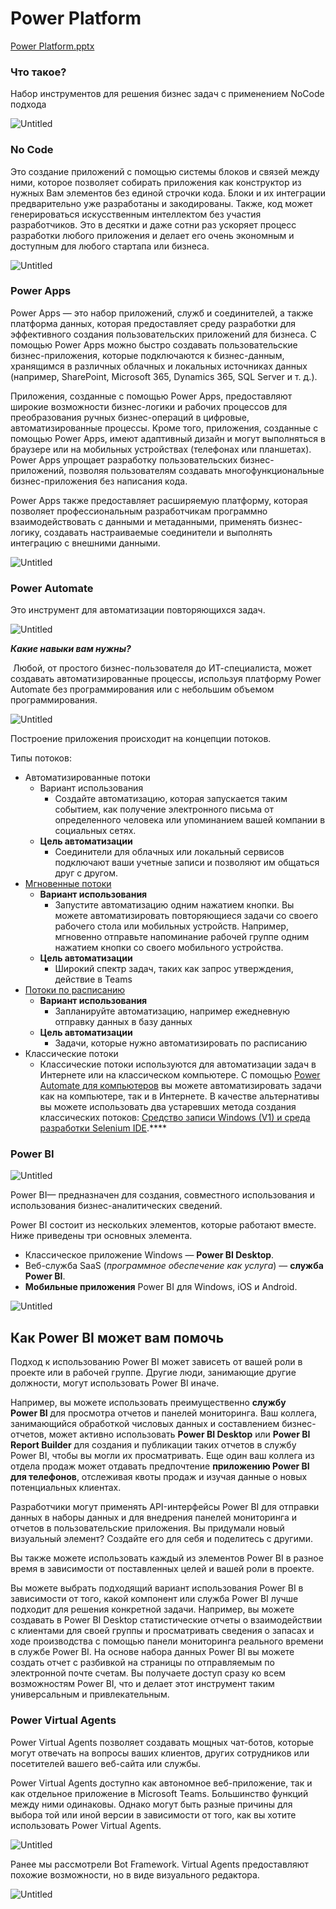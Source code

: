 # Power Platform

[Power Platform.pptx](Power%20Platform%205fad2b5699af426f8cf865edfb505aa1/Power_Platform.pptx)

### Что такое?

Набор инструментов для решения бизнес задач с применением NoCode подхода

![Untitled](Power%20Platform%205fad2b5699af426f8cf865edfb505aa1/Untitled.png)

### No Code

Это создание приложений с помощью системы блоков и связей между ними, которое позволяет собирать приложения как конструктор из нужных Вам элементов без единой строчки кода. Блоки и их интеграции предварительно уже разработаны и закодированы. Также, код может генерироваться искусственным интеллектом без участия разработчиков. Это в десятки и даже сотни раз ускоряет процесс разработки любого приложения и делает его очень экономным и доступным для любого стартапа или бизнеса.

![Untitled](Power%20Platform%205fad2b5699af426f8cf865edfb505aa1/Untitled%201.png)

### Power Apps

Power Apps — это набор приложений, служб и соединителей, а также платформа данных, которая предоставляет среду разработки для эффективного создания пользовательских приложений для бизнеса. С помощью Power Apps можно быстро создавать пользовательские бизнес-приложения, которые подключаются к бизнес-данным, хранящимся в различных облачных и локальных источниках данных (например, SharePoint, Microsoft 365, Dynamics 365, SQL Server и т. д.).

Приложения, созданные с помощью Power Apps, предоставляют широкие возможности бизнес-логики и рабочих процессов для преобразования ручных бизнес-операций в цифровые, автоматизированные процессы. Кроме того, приложения, созданные с помощью Power Apps, имеют адаптивный дизайн и могут выполняться в браузере или на мобильных устройствах (телефонах или планшетах). Power Apps упрощает разработку пользовательских бизнес-приложений, позволяя пользователям создавать многофункциональные бизнес-приложения без написания кода.

Power Apps также предоставляет расширяемую платформу, которая позволяет профессиональным разработчикам программно взаимодействовать с данными и метаданными, применять бизнес-логику, создавать настраиваемые соединители и выполнять интеграцию с внешними данными.

![Untitled](Power%20Platform%205fad2b5699af426f8cf865edfb505aa1/Untitled%202.png)

### Power Automate

Это инструмент для автоматизации повторяющихся задач.

![Untitled](Power%20Platform%205fad2b5699af426f8cf865edfb505aa1/Untitled%203.png)

***Какие навыки вам нужны?***

 Любой, от простого бизнес-пользователя до ИТ-специалиста, может создавать автоматизированные процессы, используя платформу Power Automate без программирования или с небольшим объемом программирования.

![Untitled](Power%20Platform%205fad2b5699af426f8cf865edfb505aa1/Untitled%204.png)

Построение приложения происходит на концепции потоков.

Типы потоков:

- Автоматизированные потоки
    - Вариант использования
        - Создайте автоматизацию, которая запускается таким событием, как получение электронного письма от определенного человека или упоминанием вашей компании в социальных сетях.
    - **Цель автоматизации**
        - Соединители для облачных или локальный сервисов подключают ваши учетные записи и позволяют им общаться друг с другом.
- [Мгновенные потоки](https://docs.microsoft.com/ru-ru/power-automate/introduction-to-button-flows)
    - **Вариант использования**
        - Запустите автоматизацию одним нажатием кнопки. Вы можете автоматизировать повторяющиеся задачи со своего рабочего стола или мобильных устройств. Например, мгновенно отправьте напоминание рабочей группе одним нажатием кнопки со своего мобильного устройства.
    - **Цель автоматизации**
        - Широкий спектр задач, таких как запрос утверждения, действие в Teams
- [Потоки по расписанию](https://docs.microsoft.com/ru-ru/power-automate/run-scheduled-tasks)
    - **Вариант использования**
        - Запланируйте автоматизацию, например ежедневную отправку данных в базу данных
    - **Цель автоматизации**
        - Задачи, которые нужно автоматизировать по расписанию
- Классические потоки
    - Классические потоки используются для автоматизации задач в Интернете или на классическом компьютере. С помощью [Power Automate для компьютеров](https://docs.microsoft.com/ru-ru/power-automate/desktop-flows/introduction) вы можете автоматизировать задачи как на компьютере, так и в Интернете. В качестве альтернативы вы можете использовать два устаревших метода создания классических потоков: [Средство записи Windows (V1) и среда разработки Selenium IDE](https://docs.microsoft.com/ru-ru/power-automate/desktop-flows/overview).****
    

### Power BI

![Untitled](Power%20Platform%205fad2b5699af426f8cf865edfb505aa1/Untitled%205.png)

Power BI— предназначен для создания, совместного использования и использования бизнес-аналитических сведений.

Power BI состоит из нескольких элементов, которые работают вместе. Ниже приведены три основных элемента.

- Классическое приложение Windows — **Power BI Desktop**.
- Веб-служба SaaS (*программное обеспечение как услуга*) — **служба Power BI**.
- **Мобильные приложения** Power BI для Windows, iOS и Android.

![Untitled](Power%20Platform%205fad2b5699af426f8cf865edfb505aa1/Untitled%206.png)

## **Как Power BI может вам помочь**

Подход к использованию Power BI может зависеть от вашей роли в проекте или в рабочей группе. Другие люди, занимающие другие должности, могут использовать Power BI иначе.

Например, вы можете использовать преимущественно **службу Power BI** для просмотра отчетов и панелей мониторинга. Ваш коллега, занимающийся обработкой числовых данных и составлением бизнес-отчетов, может активно использовать **Power BI Desktop** или **Power BI Report Builder** для создания и публикации таких отчетов в службу Power BI, чтобы вы могли их просматривать. Еще один ваш коллега из отдела продаж может отдавать предпочтение **приложению Power BI для телефонов**, отслеживая квоты продаж и изучая данные о новых потенциальных клиентах.

Разработчики могут применять API-интерфейсы Power BI для отправки данных в наборы данных и для внедрения панелей мониторинга и отчетов в пользовательские приложения. Вы придумали новый визуальный элемент? Создайте его для себя и поделитесь с другими.

Вы также можете использовать каждый из элементов Power BI в разное время в зависимости от поставленных целей и вашей роли в проекте.

Вы можете выбрать подходящий вариант использования Power BI в зависимости от того, какой компонент или служба Power BI лучше подходит для решения конкретной задачи. Например, вы можете создавать в Power BI Desktop статистические отчеты о взаимодействии с клиентами для своей группы и просматривать сведения о запасах и ходе производства с помощью панели мониторинга реального времени в службе Power BI. На основе набора данных Power BI вы можете создать отчет с разбивкой на страницы по отправляемым по электронной почте счетам. Вы получаете доступ сразу ко всем возможностям Power BI, что и делает этот инструмент таким универсальным и привлекательным.

### Power Virtual Agents

Power Virtual Agents позволяет создавать мощных чат-ботов, которые могут отвечать на вопросы ваших клиентов, других сотрудников или посетителей вашего веб-сайта или службы.

Power Virtual Agents доступно как автономное веб-приложение, так и как отдельное приложение в Microsoft Teams. Большинство функций между ними одинаковы. Однако могут быть разные причины для выбора той или иной версии в зависимости от того, как вы хотите использовать Power Virtual Agents.

![Untitled](Power%20Platform%205fad2b5699af426f8cf865edfb505aa1/Untitled%207.png)

Ранее мы рассмотрели Bot Framework. Virtual Agents предоставляют похожие возможности, но в виде визуального редактора.

![Untitled](Power%20Platform%205fad2b5699af426f8cf865edfb505aa1/Untitled%208.png)
